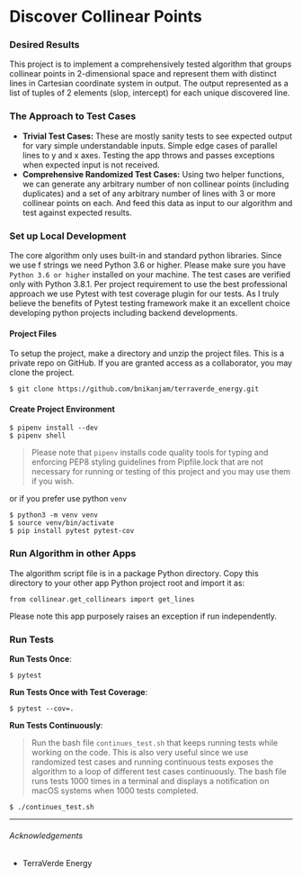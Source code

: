 # Discover Collinear Points

### Desired Results
This project is to implement a comprehensively tested algorithm that groups collinear points in 2-dimensional space and 
represent them with distinct lines in Cartesian coordinate system in output. The output represented as a list of tuples of 2 elements (slop, intercept) for each unique discovered line.

### The Approach to Test Cases
- **Trivial Test Cases:** 
These are mostly sanity tests to see expected output for vary simple understandable inputs.
Simple edge cases of parallel lines to y and x axes. 
Testing the app throws and passes exceptions when expected input is not received. 
- **Comprehensive Randomized Test Cases:** Using two helper functions, we can generate any arbitrary number of 
non collinear points (including duplicates) and a set of any arbitrary number of lines with 3 or more collinear points on each. And feed this data as 
input to our algorithm and test against expected results.


### Set up Local Development
The core algorithm only uses built-in and standard python libraries. Since we use f strings we need Python 3.6 or higher. Please make sure you have `Python 3.6 or higher` installed on your machine. The test cases are verified only with Python 3.8.1.
Per project requirement to use the best professional approach we use Pytest with test coverage plugin for our tests. As I truly believe the benefits of Pytest testing framework make it an excellent choice developing python projects including backend developments.

#### Project Files
To setup the project, make a directory and unzip the project files. This is a private repo on GitHub. If you are granted access as a collaborator, you may clone the project.
```
$ git clone https://github.com/bnikanjam/terraverde_energy.git
``` 
#### Create Project Environment
```
$ pipenv install --dev
$ pipenv shell
```
> Please note that `pipenv` installs code quality tools for typing and enforcing PEP8 styling guidelines from Pipfile.lock that are not necessary for running or testing of this project and you may use them if you wish.

or if you prefer use python `venv`
```
$ python3 -m venv venv
$ source venv/bin/activate
$ pip install pytest pytest-cov
```

### Run Algorithm in other Apps
The algorithm script file is in a package Python directory. Copy this directory to your other app Python project root and import it as:
```
from collinear.get_collinears import get_lines
```
Please note this app purposely raises an exception if run independently. 

### Run Tests
**Run Tests Once**:
```
$ pytest
```
**Run Tests Once with Test Coverage**:
```
$ pytest --cov=.
```
**Run Tests Continuously**:
> Run the bash file `continues_test.sh` that keeps running tests while working on the code. This is also very useful since we use randomized test cases and running continuous tests exposes the algorithm to a loop of different test cases continuously. The bash file runs tests 1000 times in a terminal and displays a notification on macOS systems when 1000 tests completed.
```
$ ./continues_test.sh
```

---
###### Acknowledgements
- TerraVerde Energy
